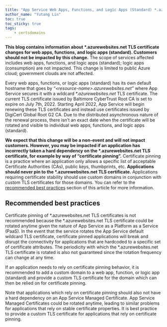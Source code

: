 ```yaml
---
title: "App Service Web Apps, Functions, and Logic Apps (Standard) *.azurewebsites.net TLS certificate changes and what you need to know"
author_name: "Yutang Lin"
toc: true
toc_sticky: true
tags:
    - certsdomains
---
```


**This blog contains information about \*.azurewebsites.net TLS certificate changes for web apps, functions, and logic apps (standard). Customers should not be impacted by this change.** The scope of services affected includes web apps, functions, and logic apps (standard); logic apps (consumption) are not impacted. This change is limited to public Azure cloud; government clouds are not affected. 

Every web apps, functions, or logic apps (standard) has its own default hostname that goes by *“\<resource-name>.azurewebsites.net”* where App Service secures it with a wildcard *\*.azurewebsites.net* TLS certificate. The current TLS certificate issued by Baltimore CyberTrust Root CA is set to expire on July 7th, 2022. Starting April 2022, App Service will begin renewing these TLS certificates and instead use certificates issued by DigiCert Global Root G2 CA. Due to the distributed asynchronous nature of the renewal process, there isn’t an exact date when the certificate will be rotated and visible to individual  web apps, functions, and logic apps (standard). 

**We expect that this change will be a non-event and will not impact customers. However, you may be impacted if an application has incorrectly taken a hard dependency on the \*.azurewebsites.net TLS certificate, for example by way of “certificate pinning”.** Certificate pinning is a practice where an application only allows a specific list of acceptable Certificate Authorities (CAs), public keys, thumbprints, etc. **Applications should never pin to the \*.azurewebsites.net TLS certificate.** Applications requiring certificate stability should use custom domains in conjunction with custom TLS certificates for those domains. You can refer to the [recommended best practices](#recommended-best-practices) section of this article for more information. 

## Recommended best practices <a name="recommended-best-practices"></a>

Certificate pinning of *.azurewebsites.net TLS certificates is not recommended because the *.azurewebsites.net TLS certificate could be rotated anytime given the nature of App Service as a Platform as a Service (PaaS). In the event that the service rotates the App Service default wildcard TLS certificate, certificate pinned applications will break and disrupt the connectivity for applications that are hardcoded to a specific set of certificate attributes. The periodicity with which the *.azurewebsites.net TLS certificate is rotated is also not guaranteed since the rotation frequency can change at any time. 

If an application needs to rely on certificate pinning behavior, it is recommended to add a custom domain to a web app, function, or logic app (standard) and provide a custom TLS certificate for the domain which can then be relied on for certificate pinning.  

Note that applications which rely on certificate pinning should also not have a hard dependency on an App Service Managed Certificate. App Service Managed Certificates could be rotated anytime, leading to similar problems for applications that rely on stable certificate properties. It is best practice to provide a custom TLS certificate for applications that rely on certificate pinning. 